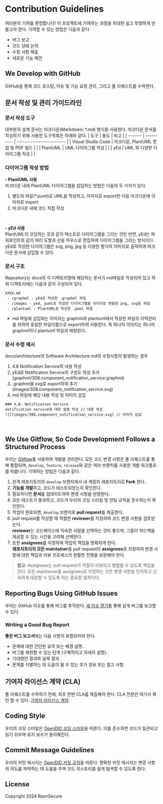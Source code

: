# Contribution Guidelines
여러분의 기여를 환영합니다! 이 프로젝트에 기여하는 과정을 최대한 쉽고 투명하게 만들고자 한다. 기여할 수 있는 방법은 다음과 같다.

- 버그 보고
- 코드 상태 논의
- 수정 사항 제출
- 새로운 기능 제안

## We Develop with GitHub
GitHub을 통해 코드 호스팅, 이슈 및 기능 요청 관리, 그리고 풀 리퀘스트를 수락한다.

## 문서 작성 및 관리 가이드라인

### 문서 작성 도구
대부분의 설계 문서는 마크다운(Markdown; *.md) 형식을 사용한다.
마크다운 문서를 작성하기 위해 사용한 도구목록은 아래와 같다.
| 도구 | 용도       | 비고                   |
| ------- | ---------- | ------------------------- |
| Visual Studio Code  |  마크다운, PlantUML 편집 및 PDF 빌드 |            |
| PlantUML  | UML 다이어그램 작성 |       |
| yEd  | UML 외 다양한 다이어그램 작성 |          |


### 다이어그램 작성 방법

**- PlantUML 사용**
<br>
마크다운 내에 PlantUML 다이어그램을 삽입하는 방법은 다음의 두 가지가 있다.
1. 별도의 파일(*.puml)로 UML을 작성하고, 이미지로 export한 다음 마크다운에 이미지로 import
2. 마크다운 내에 코드 직접 작성

<br>

**- yEd 사용**
<br>
PlantUML이 코딩하는 것과 같이 텍스트로 다이어그램을 그리는 것인 반면, yEd는 파워포인트와 같이 여러 도형과 선을 마우스로 편집하여 다이어그램을 그리는 방식이다. yEd로 작성한 다이어그램은 svg, png, jpg 등 다양한 형식의 이미지로 출력하여 마크다운 문서에 삽입할 수 있다.


### 문서 구조

Repository는 docs의 각 디렉토리명에 해당하는 문서가 md파일로 작성되어 있고
하위 디렉토리에는 다음과 같이 구성되어 있다.

```
XXXX.md
 - /graphml - yEd로 작성한 .graphml 파일
 - /images - yed, puml로 작성한 다이어그램을 이미지로 변환한 png, svg등 파일
 - /plantuml - PlantUML로 작성한 .puml 파일
```
* md 파일에 삽입되는 이미지는 graphml과 plantuml에서 작성한 파일의 이력관리를 위하여
동일한 파일이름으로 export하여 사용한다.
즉 하나의 이미지는 하나의 graphml이나 plantuml 파일과 매칭된다.


### 문서 수정 예시

docs/architecture의 Software Architecture.md의 수정사항이 발생하는 경우
 1. 4.8 Notification Service의 내용 작성
 2. yEd로 Notification Service의 구성도 작성 추가 (graphml/308.component_notification_service.graphml)
 3. .graphml을 svg로 export하여 추가 (images/308.component_notification_service.svg)
1. md 파일에 해당 내용 작성 및 이미지 삽입 

```
### 4.8. Notification Service
notification service에 대한 설명 작성 // 내용 작성
![](images/308.component_notification_service.svg) // 이미지 삽입
```
<br>

## We Use Gitflow, So Code Development Follows a Structured Process
우리는 [Gitflow](https://nvie.com/posts/a-successful-git-branching-model/)를 사용하여 개발을 관리한다. 모든 코드 변경 사항은 풀 리퀘스트를 통해 통합되며, `develop`, `feature`, `release`와 같은 여러 브랜치를 사용한 개발 워크플로를 따릅니다. 기여하는 방법은 다음과 같다.

1. 원격 레포지토리의 `develop` 브랜치에서 내 계정의 레포지토리로 **Fork** 한다.
2. **기능을 개발**하고, 코드가 테스트되었는지 확인한다.
3. 필요하다면 **문서**를 업데이트하여 변경 사항을 반영한다.
4. 모든 테스트가 통과하고, 코드가 우리의 코딩 스타일 및 린팅 규칙을 준수하는지 확인한다.
5. 작업이 완료되면, `develop` 브랜치로 **pull request**를 제출한다.
6. pull request를 작성할 때 적절한 **reviewer**를 지정하여 코드 변경 사항을 검토받는다.  
   **reviewer**는 코드베이스에 익숙한 사람을 선택하는 것이 좋으며, 그들이 피드백을 제공할 수 있는 시간을 고려해 선택한다.
7. 또한 **assignees**를 지정하여 작업의 책임을 명확하게 한다.  
   **레포지토리의 모든 maintainer**를 pull request의 **assignees**로 지정하여 변경 사항에 대한 책임과 리뷰 프로세스의 원활한 진행을 보장해야 한다.

> **참고**: Assignees는 pull request가 적절히 리뷰되고 병합될 수 있도록 책임을 진다. 모든 maintainer를 assignees로 지정하는 것은 변경 사항을 인지하고 신속하게 대응할 수 있도록 하는 중요한 절차이다.

## Reporting Bugs Using GitHub Issues
우리는 GitHub 이슈를 통해 버그를 추적한다. [새 이슈 열기](issues)를 통해 쉽게 버그를 보고할 수 있다.

### Writing a Good Bug Report
**좋은 버그 보고서**에는 다음 사항이 포함되어야 한다.
- 문제에 대한 간단한 요약 또는 배경 설명.
- 버그를 재현할 수 있는 단계 (구체적이고 자세히 설명).
- 기대했던 결과와 실제 결과.
- 문제를 식별하는 데 도움이 될 수 있는 추가 정보 또는 참고 사항.

## 기여자 라이선스 계약 (CLA)
풀 리퀘스트를 수락하기 전에, 최초 한번 CLA를 제출해야 한다. CLA 전문은 여기서 확인 할 수 있다. [기여자 라이선스 계약](CLA.md).

## Coding Style
우리의 코딩 스타일은 [OpenDID 코딩 스타일](https://github.com/OmniOneID/did-doc-architecture/blob/main/docs/rules/coding_style.md)을 따른다. 이를 준수하면 코드가 일관되고 읽기 쉬우며 유지 보수가 용이해진다.

## Commit Message Guidelines
우리의 커밋 메시지는 [OpenDID 커밋 규칙](https://github.com/OmniOneID/did-doc-architecture/blob/main/docs/rules/git_code_commit_rule.md)을 따른다. 명확한 커밋 메시지는 변경 사항의 의도를 파악하는 데 도움을 주며 코드 히스토리를 쉽게 탐색할 수 있도록 한다.

## License
Copyright 2024 RaonSecure

